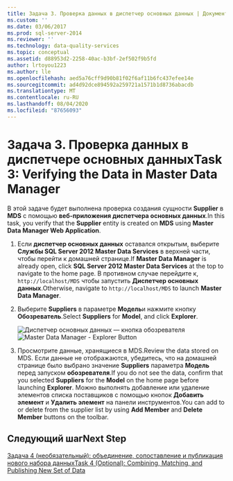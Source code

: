 ```yaml
---
title: Задача 3. Проверка данных в диспетчер основных данных | Документация Майкрософт
ms.custom: ''
ms.date: 03/06/2017
ms.prod: sql-server-2014
ms.reviewer: ''
ms.technology: data-quality-services
ms.topic: conceptual
ms.assetid: d88953d2-2258-40ac-b3bf-2ef502f9b5fd
author: lrtoyou1223
ms.author: lle
ms.openlocfilehash: aed5a76cff9d90b81f02f6af11b6fc437efee14e
ms.sourcegitcommit: ad4d92dce894592a259721a1571b1d8736abacdb
ms.translationtype: MT
ms.contentlocale: ru-RU
ms.lasthandoff: 08/04/2020
ms.locfileid: "87656093"
---
```

# <a name="task-3-verifying-the-data-in-master-data-manager"></a><span data-ttu-id="3f004-102">Задача 3. Проверка данных в диспетчере основных данных</span><span class="sxs-lookup"><span data-stu-id="3f004-102">Task 3: Verifying the Data in Master Data Manager</span></span>
  <span data-ttu-id="3f004-103">В этой задаче будет выполнена проверка создания сущности **Supplier** в **MDS** с помощью **веб-приложения диспетчера основных данных**.</span><span class="sxs-lookup"><span data-stu-id="3f004-103">In this task, you verify that the **Supplier** entity is created on **MDS** using **Master Data Manager Web Application**.</span></span>

1.  <span data-ttu-id="3f004-104">Если **диспетчер основных данных** оставался открытым, выберите **Службы SQL Server 2012 Master Data Services** в верхней части, чтобы перейти к домашней странице.</span><span class="sxs-lookup"><span data-stu-id="3f004-104">If **Master Data Manager** is already open, click **SQL Server 2012 Master Data Services** at the top to navigate to the home page.</span></span> <span data-ttu-id="3f004-105">В противном случае перейдите к, `http://localhost/MDS` чтобы запустить **Диспетчер основных данных**.</span><span class="sxs-lookup"><span data-stu-id="3f004-105">Otherwise, navigate to `http://localhost/MDS` to launch **Master Data Manager**.</span></span>

2.  <span data-ttu-id="3f004-106">Выберите **Suppliers** в параметре **Модель**и нажмите кнопку **Обозреватель**.</span><span class="sxs-lookup"><span data-stu-id="3f004-106">Select **Suppliers** for **Model**, and click **Explorer**.</span></span>

     <span data-ttu-id="3f004-107">![Диспетчер основных данных — кнопка обозревателя](../../2014/tutorials/media/et-verifyingthedatainmasterdatamanager.jpg "Диспетчер основных данных — кнопка обозревателя")</span><span class="sxs-lookup"><span data-stu-id="3f004-107">![Master Data Manager - Explorer Button](../../2014/tutorials/media/et-verifyingthedatainmasterdatamanager.jpg "Master Data Manager - Explorer Button")</span></span>

3.  <span data-ttu-id="3f004-108">Просмотрите данные, хранящиеся в MDS.</span><span class="sxs-lookup"><span data-stu-id="3f004-108">Review the data stored on MDS.</span></span> <span data-ttu-id="3f004-109">Если данные не отображаются, убедитесь, что на домашней странице было выбрано значение **Suppliers** параметра **Модель** перед запуском **обозревателя**.</span><span class="sxs-lookup"><span data-stu-id="3f004-109">If you do not see the data, confirm that you selected **Suppliers** for the **Model** on the home page before launching **Explorer**.</span></span> <span data-ttu-id="3f004-110">Можно выполнять добавление или удаление элементов списка поставщиков с помощью кнопок **Добавить элемент** и **Удалить элемент** на панели инструментов.</span><span class="sxs-lookup"><span data-stu-id="3f004-110">You can add to or delete from the supplier list by using **Add Member** and **Delete Member** buttons on the toolbar.</span></span>

## <a name="next-step"></a><span data-ttu-id="3f004-111">Следующий шаг</span><span class="sxs-lookup"><span data-stu-id="3f004-111">Next Step</span></span>
 [<span data-ttu-id="3f004-112">Задача 4 &#40;необязательный&#41;: объединение, сопоставление и публикация нового набора данных</span><span class="sxs-lookup"><span data-stu-id="3f004-112">Task 4 &#40;Optional&#41;: Combining, Matching, and Publishing New Set of Data</span></span>](../../2014/tutorials/task-4-optional-combining-matching-and-publishing-new-set-of-data.md)


